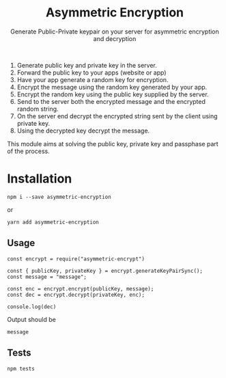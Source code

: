 <p align="center">
    <h1 align="center">Asymmetric Encryption</h1>
    <p align="center">Generate Public-Private keypair on your server for asymmetric encryption and decryption</p>
</p>
<p><br/></p>

1. Generate public key and private key in the server.
2. Forward the public key to your apps (website or app)
3. Have your app generate a random key for encryption.
4. Encrypt the message using the random key generated by your app.
5. Encrypt the random key using the public key supplied by the server.
6. Send to the server both the encrypted message and the encrypted random string.
7. On the server end decrypt the encrypted string sent by the client using private key.
8. Using the decrypted key decrypt the message.

This module aims at solving the public key, private key and passphase part of the process.

# Installation

```
npm i --save asymmetric-encryption
```
or
```
yarn add asymmetric-encryption
```

## Usage

```
const encrypt = require("asymmetric-encrypt")

const { publicKey, privateKey } = encrypt.generateKeyPairSync();
const message = "message";

const enc = encrypt.encrypt(publicKey, message);
const dec = encrypt.decrypt(privateKey, enc);

console.log(dec)
```

Output should be

```
message
```

## Tests

```
npm tests
```
